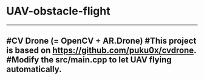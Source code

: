 # UAV-obstacle-flight
-----------------------------------------------------------------
#CV Drone (= OpenCV + AR.Drone)
#This project is based on  https://github.com/puku0x/cvdrone.
#Modify the src/main.cpp to let UAV flying automatically.
-----------------------------------------------------------------

